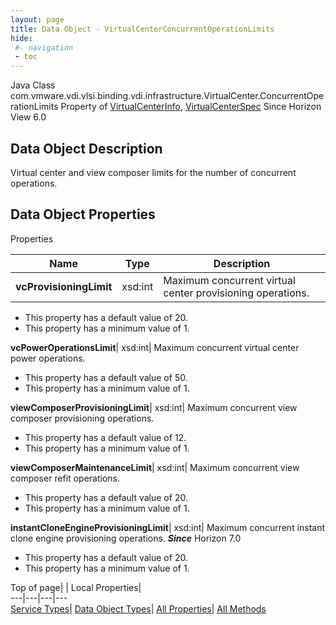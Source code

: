 ```yaml
---
layout: page
title: Data Object - VirtualCenterConcurrentOperationLimits
hide:
 #- navigation
 - toc
---
```






Java Class
    com.vmware.vdi.vlsi.binding.vdi.infrastructure.VirtualCenter.ConcurrentOperationLimits
Property of
     [VirtualCenterInfo](vdi.infrastructure.VirtualCenter.VirtualCenterInfo.md#field_detail), [VirtualCenterSpec](vdi.infrastructure.VirtualCenter.VirtualCenterSpec.md#field_detail)
Since 
    Horizon View 6.0

## Data Object Description 

Virtual center and view composer limits for the number of concurrent operations. 

## Data Object Properties

Properties

Name |  Type |  Description   
---|---|---  
**vcProvisioningLimit**|  xsd:int|  Maximum concurrent virtual center provisioning operations.   


  * This property has a default value of 20.
  * This property has a minimum value of 1. 

  
**vcPowerOperationsLimit**|  xsd:int|  Maximum concurrent virtual center power operations.   


  * This property has a default value of 50.
  * This property has a minimum value of 1. 

  
**viewComposerProvisioningLimit**|  xsd:int|  Maximum concurrent view composer provisioning operations.   


  * This property has a default value of 12.
  * This property has a minimum value of 1. 

  
**viewComposerMaintenanceLimit**|  xsd:int|  Maximum concurrent view composer refit operations.   


  * This property has a default value of 20.
  * This property has a minimum value of 1. 

  
**instantCloneEngineProvisioningLimit**|  xsd:int|  Maximum concurrent instant clone engine provisioning operations.  **_Since_** Horizon 7.0  


  * This property has a default value of 20.
  * This property has a minimum value of 1. 

  
  
  
Top of page| | Local Properties|   
---|---|---|---  
[Service Types](index-mo_types.md)| [Data Object Types](index-do_types.md)| [All Properties](index-properties.md)| [All Methods](index-methods.md)  
  
  

